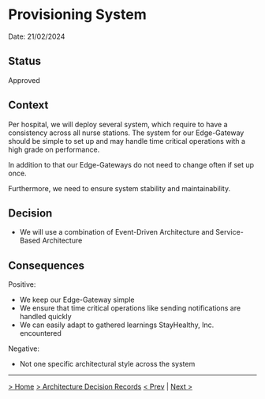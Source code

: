 # Provisioning System

Date: 21/02/2024

## Status

Approved

## Context

Per hospital, we will deploy several system, which require to have a consistency across all nurse stations. 
The system for our Edge-Gateway should be simple to set up and may handle time critical operations with a high grade on performance.

In addition to that our Edge-Gateways do not need to change often if set up once.

Furthermore, we need to ensure system stability and maintainability. 

## Decision

- We will use a combination of Event-Driven Architecture and Service-Based Architecture


## Consequences

Positive:

- We keep our Edge-Gateway simple 
- We ensure that time critical operations like sending notifications are handled quickly
- We can easily adapt to gathered learnings StayHealthy, Inc. encountered


Negative:

- Not one specific architectural style across the system

---
[> Home](../README.md)    [> Architecture Decision Records](README.md)
[< Prev](06-ProvisioningService.md)  |  [Next >](08-Telegraf.md)